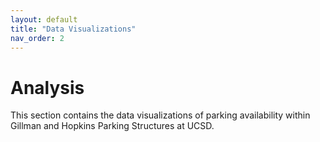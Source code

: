 ```yaml
---
layout: default
title: "Data Visualizations"
nav_order: 2
---
```


# Analysis

This section contains the data visualizations of parking availability within Gillman and Hopkins Parking Structures at UCSD.
